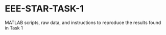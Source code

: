 # EEE-STAR-TASK-1
MATLAB scripts, raw data, and instructions to reproduce the results found in Task 1

